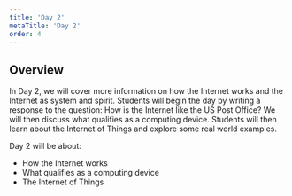 ```yaml
---
title: 'Day 2'
metaTitle: 'Day 2'
order: 4
---
```



## Overview

In Day 2, we will cover more information on how the Internet works and the Internet as system and spirit. Students will begin the day by writing a response to the question: How is the Internet like the US Post Office? We will then discuss what qualifies as a computing device. Students will then learn about the Internet of Things and explore some real world examples.

Day 2 will be about:

* How the Internet works
* What qualifies as a computing device
* The Internet of Things